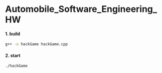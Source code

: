 # Automobile_Software_Engineering_HW

#### 1. build
```bash
g++ -o hackGame hackGame.cpp
```

#### 2. start
```bash
./hackGame
```
